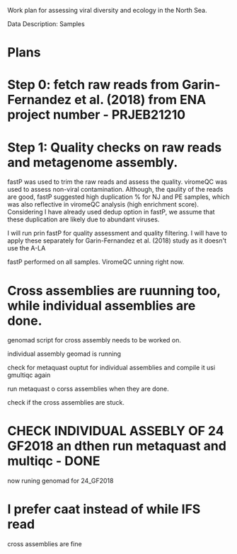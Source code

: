 Work plan for assessing viral diversity and ecology in the North Sea.

Data Description:
Samples 



# Plans

# Step 0: fetch raw reads from Garin-Fernandez et al. (2018) from ENA project number - PRJEB21210


# Step 1: Quality checks on raw reads and metagenome assembly.
fastP was used to trim the raw reads and assess the quality. viromeQC was used to assess non-viral contamination. 
Although, the qaulity of the reads are good, fastP suggested high duplication % for NJ and PE samples, which was also reflective in viromeQC analysis (high enrichment score).
Considering I have already used dedup option in fastP, we assume that these duplication are likely due to abundant viruses.





I will run prin
fastP for quality assessment and quality filtering. I will have to apply these separately for Garin-Fernandez et al. (2018) study as it doesn't use the A-LA 

fastP performed on all samples. ViromeQC unning right now. 

# Cross assemblies are ruunning too, while individual assemblies are done. 

genomad script for cross assembly needs to be worked on. 

individual assembly geomad is running

check for metaquast ouptut for individual assemblies and compile it usi gmultiqc again

run metaquast o corss assemblies when they are done. 

check if the cross assemblies are stuck.

# CHECK INDIVIDUAL ASSEBLY OF 24 GF2018 an dthen run metaquast and multiqc - DONE
now runing genomad for 24_GF2018

# I prefer caat instead of while IFS read
cross assemblies are fine




